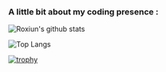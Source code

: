 ### A little bit about my coding presence :

<!--
**Malphaet/malphaet** is a ✨ _special_ ✨ repository because its `README.md` (this file) appears on your GitHub profile.

Here are some ideas to get you started:

- 🔭 I’m currently working on ...
- 🌱 I’m currently learning ...
- 👯 I’m looking to collaborate on ...
- 🤔 I’m looking for help with ...
- 💬 Ask me about ...
- 📫 How to reach me: ...
- 😄 Pronouns: ...
- ⚡ Fun fact: ...
-->

![Roxiun's github stats](https://github-readme-stats.vercel.app/api?username=malphaet&count_private=true&include_all_commits=true&show_icons=true&theme=radical)

![Top Langs](https://github-readme-stats.vercel.app/api/top-langs/?username=roxiun&layout=compact&theme=radical)

[![trophy](https://github-profile-trophy.vercel.app/?username=malphaet&theme=darkhub)](https://github.com/ryo-ma/github-profile-trophy)
